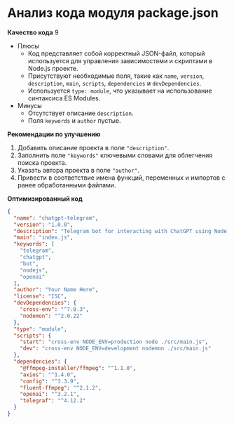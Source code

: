 # Анализ кода модуля package.json

**Качество кода**
9
- Плюсы
    - Код представляет собой корректный JSON-файл, который используется для управления зависимостями и скриптами в Node.js проекте.
    - Присутствуют необходимые поля, такие как `name`, `version`, `description`, `main`, `scripts`, `dependencies` и `devDependencies`.
    -  Используется `type: module`, что указывает на использование синтаксиса ES Modules.
- Минусы
    - Отсутствует описание `description`.
    - Поля `keywords` и `author` пустые.

**Рекомендации по улучшению**

1.  Добавить описание проекта в поле `"description"`.
2.  Заполнить поле `"keywords"` ключевыми словами для облегчения поиска проекта.
3.  Указать автора проекта в поле `"author"`.
4.  Привести в соответствие имена функций, переменных и импортов с ранее обработанными файлами.

**Оптимизированный код**

```json
{
  "name": "chatgpt-telegram",
  "version": "1.0.0",
  "description": "Telegram bot for interacting with ChatGPT using Node.js.",
  "main": "index.js",
  "keywords": [
    "telegram",
    "chatgpt",
    "bot",
    "nodejs",
    "openai"
  ],
  "author": "Your Name Here",
  "license": "ISC",
  "devDependencies": {
    "cross-env": "^7.0.3",
    "nodemon": "^2.0.22"
  },
  "type": "module",
  "scripts": {
    "start": "cross-env NODE_ENV=production node ./src/main.js",
    "dev": "cross-env NODE_ENV=development nodemon ./src/main.js"
  },
  "dependencies": {
    "@ffmpeg-installer/ffmpeg": "^1.1.0",
    "axios": "^1.4.0",
    "config": "^3.3.9",
    "fluent-ffmpeg": "^2.1.2",
    "openai": "^3.2.1",
    "telegraf": "^4.12.2"
  }
}
```